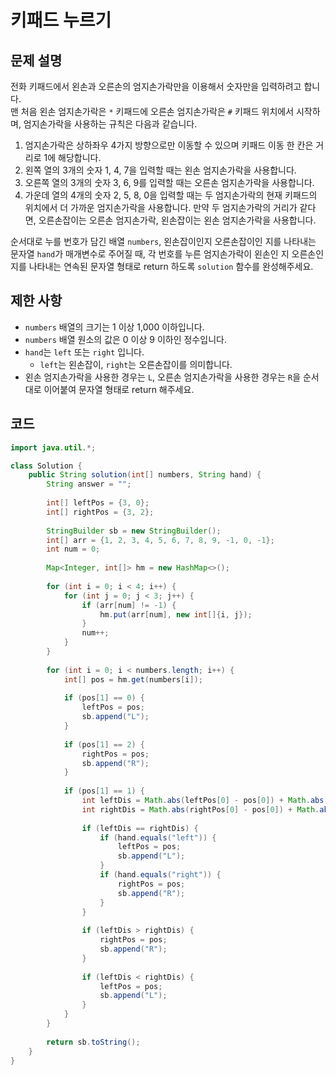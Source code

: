# 키패드 누르기

## 문제 설명
전화 키패드에서 왼손과 오른손의 엄지손가락만을 이용해서 숫자만을 입력하려고 합니다.
<br>
맨 처음 왼손 엄지손가락은 `*` 키패드에 오른손 엄지손가락은 `#` 키패드 위치에서 시작하며, 엄지손가락을 사용하는 규칙은 다음과 같습니다.

1. 엄지손가락은 상하좌우 4가지 방향으로만 이동할 수 있으며 키패드 이동 한 칸은 거리로 1에 해당합니다.
2. 왼쪽 열의 3개의 숫자 1, 4, 7을 입력할 때는 왼손 엄지손가락을 사용합니다.
3. 오른쪽 열의 3개의 숫자 3, 6, 9를 입력할 때는 오른손 엄지손가락을 사용합니다.
4. 가운데 열의 4개의 숫자 2, 5, 8, 0을 입력할 때는 두 엄지손가락의 현재 키패드의 위치에서 더 가까운 엄지손가락을 사용합니다. 만약 두 엄지손가락의 거리가 같다면, 오른손잡이는 오른손 엄지손가락, 왼손잡이는 왼손 엄지손가락을 사용합니다.

순서대로 누를 번호가 담긴 배열 `numbers`, 왼손잡이인지 오른손잡이인 지를 나타내는 문자열 `hand`가 매개변수로 주어질 때, 각 번호를 누른 엄지손가락이 왼손인 지 오른손인 지를 나타내는 연속된 문자열 형태로 return 하도록 `solution` 함수를 완성해주세요.

## 제한 사항
- `numbers` 배열의 크기는 1 이상 1,000 이하입니다.
- `numbers` 배열 원소의 값은 0 이상 9 이하인 정수입니다.
- `hand`는 `left` 또는 `right` 입니다.
  - `left`는 왼손잡이, `right`는 오른손잡이를 의미합니다.
- 왼손 엄지손가락을 사용한 경우는 `L`, 오른손 엄지손가락을 사용한 경우는 `R`을 순서대로 이어붙여 문자열 형태로 return 해주세요.

## 코드
```java
import java.util.*;

class Solution {
    public String solution(int[] numbers, String hand) {
        String answer = "";
        
        int[] leftPos = {3, 0};
        int[] rightPos = {3, 2};
        
        StringBuilder sb = new StringBuilder();
        int[] arr = {1, 2, 3, 4, 5, 6, 7, 8, 9, -1, 0, -1};
        int num = 0;
        
        Map<Integer, int[]> hm = new HashMap<>();
        
        for (int i = 0; i < 4; i++) {
            for (int j = 0; j < 3; j++) {
                if (arr[num] != -1) {
                    hm.put(arr[num], new int[]{i, j});
                }
                num++;
            }
        }
        
        for (int i = 0; i < numbers.length; i++) {
            int[] pos = hm.get(numbers[i]);
            
            if (pos[1] == 0) {
                leftPos = pos;
                sb.append("L");
            }
            
            if (pos[1] == 2) {
                rightPos = pos;
                sb.append("R");
            }
            
            if (pos[1] == 1) {
                int leftDis = Math.abs(leftPos[0] - pos[0]) + Math.abs(leftPos[1] - pos[1]);
                int rightDis = Math.abs(rightPos[0] - pos[0]) + Math.abs(rightPos[1] - pos[1]);
                
                if (leftDis == rightDis) {
                    if (hand.equals("left")) {
                        leftPos = pos;
                        sb.append("L");
                    }
                    if (hand.equals("right")) {
                        rightPos = pos;
                        sb.append("R");
                    }
                }
                
                if (leftDis > rightDis) {
                    rightPos = pos;
                    sb.append("R");
                }
                
                if (leftDis < rightDis) {
                    leftPos = pos;
                    sb.append("L");
                }
            }
        }
        
        return sb.toString();
    }
}
```